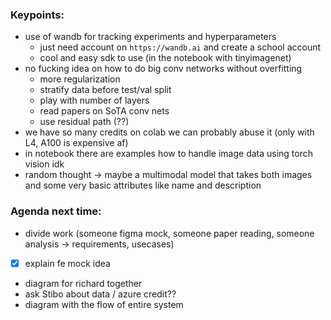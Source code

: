 ### Keypoints:
- use of wandb for tracking experiments and hyperparameters
    - just need account on `https://wandb.ai` and create a school account
    - cool and easy sdk to use (in the notebook with tinyimagenet)
- no fucking idea on how to do big conv networks without overfitting
    - more regularization
    - stratify data before test/val split
    - play with number of layers
    - read papers on SoTA conv nets
    - use residual path (??)
- we have so many credits on colab we can probably abuse it (only with L4, A100 is expensive af)
- in notebook there are examples how to handle image data using torch vision idk
- random thought -> maybe a multimodal model that takes both images and some very basic attributes like name and description


### Agenda next time:
- divide work (someone figma mock, someone paper reading, someone analysis -> requirements, usecases)
- [x] explain fe mock idea
- diagram for richard together
- ask Stibo about data / azure credit??
- diagram with the flow of entire system




